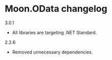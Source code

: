# Moon.OData changelog

3.0.1

- All libraries are targeting .NET Standard.

2.2.6

- Removed unnecessary dependencies.